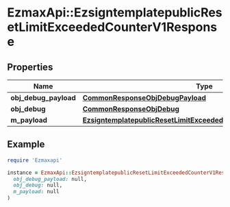 # EzmaxApi::EzsigntemplatepublicResetLimitExceededCounterV1Response

## Properties

| Name | Type | Description | Notes |
| ---- | ---- | ----------- | ----- |
| **obj_debug_payload** | [**CommonResponseObjDebugPayload**](CommonResponseObjDebugPayload.md) |  |  |
| **obj_debug** | [**CommonResponseObjDebug**](CommonResponseObjDebug.md) |  | [optional] |
| **m_payload** | [**EzsigntemplatepublicResetLimitExceededCounterV1ResponseMPayload**](EzsigntemplatepublicResetLimitExceededCounterV1ResponseMPayload.md) |  |  |

## Example

```ruby
require 'Ezmaxapi'

instance = EzmaxApi::EzsigntemplatepublicResetLimitExceededCounterV1Response.new(
  obj_debug_payload: null,
  obj_debug: null,
  m_payload: null
)
```


